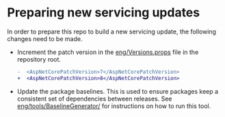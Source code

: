 Preparing new servicing updates
===============================

In order to prepare this repo to build a new servicing update, the following changes need to be made.

* Increment the patch version in the [eng/Versions.props](/eng/Versions.props) file in the repository root.

    ```diff
    -  <AspNetCorePatchVersion>7</AspNetCorePatchVersion>
    +  <AspNetCorePatchVersion>8</AspNetCorePatchVersion>
    ```

* Update the package baselines. This is used to ensure packages keep a consistent set of dependencies between releases.
  See [eng/tools/BaselineGenerator/](/eng/tools/BaselineGenerator/README.md) for instructions on how to run this tool.
